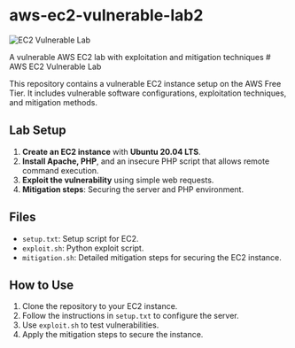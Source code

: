 # aws-ec2-vulnerable-lab2
![EC2 Vulnerable Lab](ec2-lab2)

A vulnerable AWS EC2 lab with exploitation and mitigation techniques
\# AWS EC2 Vulnerable Lab

This repository contains a vulnerable EC2 instance setup on the AWS Free Tier. It includes vulnerable software configurations, exploitation techniques, and mitigation methods.

## Lab Setup

1. **Create an EC2 instance** with **Ubuntu 20.04 LTS**.
2. **Install Apache, PHP**, and an insecure PHP script that allows remote command execution.
3. **Exploit the vulnerability** using simple web requests.
4. **Mitigation steps**: Securing the server and PHP environment.

## Files

- `setup.txt`: Setup script for EC2.
- `exploit.sh`: Python exploit script.
- `mitigation.sh`: Detailed mitigation steps for securing the EC2 instance.

## How to Use

1. Clone the repository to your EC2 instance.
2. Follow the instructions in `setup.txt` to configure the server.
3. Use `exploit.sh` to test vulnerabilities.
4. Apply the mitigation steps to secure the instance.
